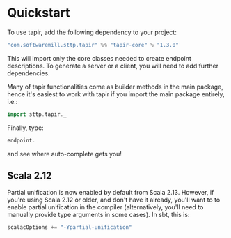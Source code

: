 # Quickstart

To use tapir, add the following dependency to your project:

```scala
"com.softwaremill.sttp.tapir" %% "tapir-core" % "1.3.0"
```

This will import only the core classes needed to create endpoint descriptions. To generate a server or a client, you
will need to add further dependencies.

Many of tapir functionalities come as builder methods in the main package, hence it's easiest to work with tapir if 
you import the main package entirely, i.e.:

```scala
import sttp.tapir._
```

Finally, type:

```scala
endpoint.
```

and see where auto-complete gets you!

## Scala 2.12

Partial unification is now enabled by default from Scala 2.13. However, if you're using Scala 2.12 or older, and don't
have it already, you'll want to to enable partial unification in the compiler (alternatively, you'll need to manually
provide type arguments in some cases). In sbt, this is:

```scala
scalacOptions += "-Ypartial-unification"
```